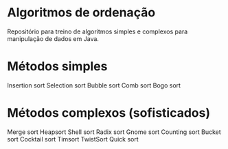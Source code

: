 # Algoritmos de ordenação
Repositório para treino de algoritmos simples e complexos para manipulação de dados em Java.

# Métodos simples
 Insertion sort
 Selection sort
 Bubble sort
 Comb sort
 Bogo sort
 
 # Métodos complexos (sofisticados)
 Merge sort
 Heapsort
 Shell sort
 Radix sort
 Gnome sort
 Counting sort
 Bucket sort
 Cocktail sort
 Timsort
 TwistSort
 Quick sort
